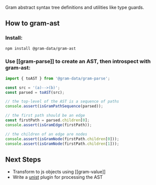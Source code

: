 Gram abstract syntax tree definitions and utilities like type guards. 

## How to gram-ast

### Install:

``` bash
npm install @gram-data/gram-ast
```

### Use [[gram-parse]] to create an AST, then introspect with gram-ast:

``` TypeScript
import { toAST } from '@gram-data/gram-parse'; 

const src = '(a)-->(b)';
const parsed = toAST(src);

// the top-level of the AST is a sequence of paths
console.assert(isGramPathSequence(parsed));

// the first path should be an edge
const firstPath = parsed.children[0];
console.assert(isGramEdge(firstPath));

// the children of an edge are nodes
console.assert(isGramNode(firstPath.children[0]));
console.assert(isGramNode(firstPath.children[1]));
```

## Next Steps

- Transform to js objects using [[gram-value]]
- Write a [unist](https://github.com/syntax-tree/unist) plugin for processing the AST


